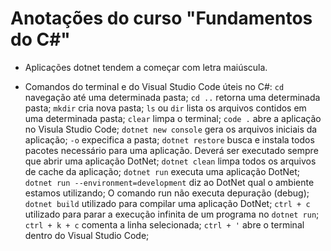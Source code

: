# Anotações do curso "Fundamentos do C#"

* Aplicações dotnet tendem a começar com letra maiúscula.

* Comandos do terminal e do Visual Studio Code úteis no C#:
    ```cd``` navegação até uma determinada pasta;
    ```cd ..``` retorna uma determinada pasta;
    ```mkdir``` cria nova pasta;
    ```ls``` ou ```dir``` lista os arquivos contidos em uma determinada pasta;
    ```clear``` limpa o terminal;
    ```code .``` abre a aplicação no Visula Studio Code;
    ```dotnet new console``` gera os arquivos iniciais da aplicação;
    ```-o``` expecifica a pasta;
    ```dotnet restore``` busca e instala todos pacotes necessário para uma aplicação. Deverá ser executado sempre que abrir uma aplicação DotNet;
    ```dotnet clean``` limpa todos os arquivos de cache da aplicação;
    ```dotnet run``` executa uma aplicação DotNet;
    ```dotnet run --environment=development``` diz ao DotNet qual o ambiente estamos utilizando;
        O comando run não executa depuração (debug);
    ```dotnet build``` utilizado para compilar uma aplicação DotNet;
    ```ctrl + c``` utilizado para parar a execução infinita de um programa no ```dotnet run```;
    ```ctrl + k + c``` comenta a linha selecionada;
    ```ctrl + '``` abre o terminal dentro do Visual Studio Code;
